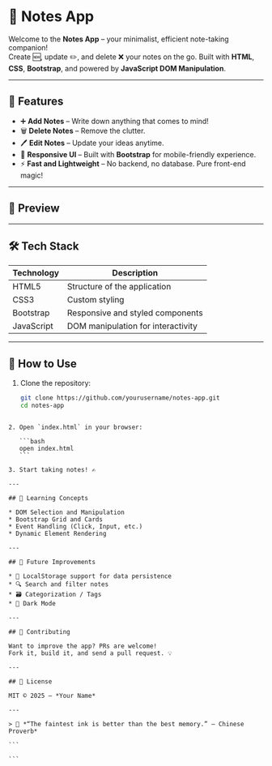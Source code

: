 
# 📝 Notes App

Welcome to the **Notes App** – your minimalist, efficient note-taking companion!  
Create 🆕, update ✏️, and delete ❌ your notes on the go. Built with **HTML**, **CSS**, **Bootstrap**, and powered by **JavaScript DOM Manipulation**.

---

## 🚀 Features

- ➕ **Add Notes** – Write down anything that comes to mind!
- 🗑️ **Delete Notes** – Remove the clutter.
- 🖊️ **Edit Notes** – Update your ideas anytime.
- 🎨 **Responsive UI** – Built with **Bootstrap** for mobile-friendly experience.
- ⚡ **Fast and Lightweight** – No backend, no database. Pure front-end magic!

---

## 📸 Preview

>

---

## 🛠️ Tech Stack

| Technology | Description                      |
|------------|----------------------------------|
| HTML5      | Structure of the application     |
| CSS3       | Custom styling                   |
| Bootstrap  | Responsive and styled components |
| JavaScript | DOM manipulation for interactivity |

---

## 📂 How to Use

1. Clone the repository:
   ```bash
   git clone https://github.com/yourusername/notes-app.git
   cd notes-app
````

2. Open `index.html` in your browser:

   ```bash
   open index.html
   ```

3. Start taking notes! ✍️

---

## 🧠 Learning Concepts

* DOM Selection and Manipulation
* Bootstrap Grid and Cards
* Event Handling (Click, Input, etc.)
* Dynamic Element Rendering

---

## 📌 Future Improvements

* 💾 LocalStorage support for data persistence
* 🔍 Search and filter notes
* 🗃️ Categorization / Tags
* 🌙 Dark Mode

---

## 🙌 Contributing

Want to improve the app? PRs are welcome!
Fork it, build it, and send a pull request. 💡

---

## 📃 License

MIT © 2025 — *Your Name*

---

> 🧠 *“The faintest ink is better than the best memory.” — Chinese Proverb*

```

```
